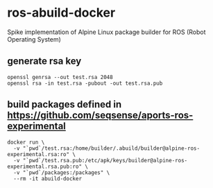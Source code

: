# ros-abuild-docker

Spike implementation of Alpine Linux package builder for ROS (Robot Operating System)

## generate rsa key

```shell
openssl genrsa --out test.rsa 2048
openssl rsa -in test.rsa -pubout -out test.rsa.pub
```

## build packages defined in https://github.com/seqsense/aports-ros-experimental

```shell
docker run \
  -v "`pwd`/test.rsa:/home/builder/.abuild/builder@alpine-ros-experimental.rsa:ro" \
  -v "`pwd`/test.rsa.pub:/etc/apk/keys/builder@alpine-ros-experimental.rsa.pub:ro" \
  -v "`pwd`/packages:/packages" \
  --rm -it abuild-docker
```
